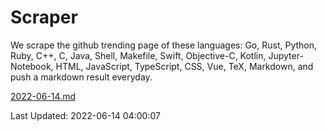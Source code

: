 # Scraper

We scrape the github trending page of these languages: Go, Rust, Python, Ruby, C++, C, Java, Shell, Makefile, Swift, Objective-C, Kotlin, Jupyter-Notebook, HTML, JavaScript, TypeScript, CSS, Vue, TeX, Markdown, and push a markdown result everyday.

[2022-06-14.md](https://github.com/yangwenmai/github-trending-backup/blob/master/2022-06-14.md)

Last Updated: 2022-06-14 04:00:07